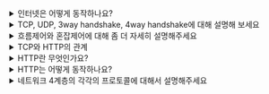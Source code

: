 
<details>
<summary>인터넷은 어떻게 동작하나요?</summary>
<div markdown="1">
  <br>
인터넷은 TCP/IP 프로토콜을 사용해 형성된 네트워크를 의미합니다.<br>
이 말을 이해하기 위해선 TCP/IP프로토콜에 대해서 그리고 네트워크에 대해서 이해가 수반되어야하는데요. <br>
TCP/IP프로토콜이란 컴퓨터와 컴퓨터 사이에 데이터를 주고받을때 사용하는 일종의 규약입니다. <br>
또한 네트워크는 컴퓨터와 컴퓨터가 그물망 처럼 연결된 형태를 의미합니다.<br>
처음에 컴퓨터와 컴퓨터는 물리적으로 연결이 돼야했습니다. <br>
하지만 그런 점이 매우 불편하기 때문에 라우터가 등장했어요. <br>
라우터는 컴퓨터와 컴퓨터사이의 연결만을 해주는 작은 컴퓨터라고 볼 수 있어요.<br>
라우터가 한대 중심에 있고 컴퓨터는 라우터 한대에 연결을 하죠.<br>
그리고 라우터는 요청을 받아서 제대로 된 목적지까지 전송을 해줍니다.<br>
하지만 이런 라우터를 설치하더라도 장거리에 있는 라우터와 라우터를 연결해야할 일이 생깁니다.<br>
우리의 조상들은 이 라우터를 연결하는 것 말고, 기존의 전화선을 사용하기로 결정합니다.<br>
기존의 전화선을 사용하기 위해선 전화신호와 네트워크 신호를 변환해주는 기계가 필요하고, 그 기계가 모뎀입니다.<br>
컴퓨터는 라우터에 연결이 되고, 라우터는 모뎀에 연결이 되고, 모뎀은 그 신호를 아날로그 신호로 바꾸어서 이미 설치되어있는 전화기기 사이에 통신을 합니다. <br>
그리고 현 네트워크에서 도달하려는 네트워크로 신호를 보내기 위해 ISP로 연결을 해주어야합니다. <br>
그렇게 되면 우리가 현재 인터넷이라고 부르는 형태에 매우 가까워지게 됩니다.<br>
</div>
</details>
<details>
<summary>TCP, UDP, 3way handshake, 4way handshake에 대해 설명해 보세요 </summary>
<div markdown="2">
  <br>
TCP와 UDP는 전송계층의 프로토콜중 잘 알려진 프로토콜입니다.<br>
TCP는 UDP와는 다르게 연결을 지향하는 프로토콜로 핸드쉐이킹 방식을 이용해서 서로의 연결이 잘 되었음을, 잘끊겼음을 확인하는 과정이 들어가게 됩니다.<br>
그렇기 때문에 UDP보다는 느리다는 단점이 있습니다. <br>
하지만 높은 신뢰성을 유지하기 때문에 신뢰성이 필요한 곳에서 TCP를 사용합니다. <br>
그 외에도 흐름제어나 혼잡제어같은 일을 합니다. <br>
흐름제어는 받는쪽 버퍼 오버플로우를 방지하기 위해 데이터 처리 속도를 제어하는 것이고, <br>
혼잡제어는 전송하는 패킷수를 조절하여 혼잡이 일어나는 것을 막는 일입니다. <br>
UDP는 그에 반해 데이터를 받았음을 확인하는 과정이 없습니다. <br>
그렇기때문에 신뢰성은 낮지만 빠르다는 장점이 있습니다. <br>
그래서 UDP는 신뢰성보단 연속성이 중요한곳에 쓰입니다.<br>
3 way handshake는 TCP의 연결을 초기화할때 사용합니다. <br>
연결 요청에 대한 SYN을 보내고 그에 대한 답장으로 SYN에 1을 더해서 ACK와 함께 답장을 보냅니다. 그리고 또 그에 대한 답장으로 ACK를 보냅니다.<br>
4 way handshake는 세션을 종료하기 위해 사용됩니다. Client가 FIN 패킷을 보내면 서버는 FIN을 잘받았다는 의미로 ACK를 보냅니다.<br>
그리고 서버는 남은 데이터들을 다 보냈을때 FIN을 보냅니다. client는 서버에게로부터 FIN이 도착하면 잘받았다는 의미로 ACK를 보내게 됩니다.<br>
</div>
</details>

<details>
<summary>흐름제어와 혼잡제어에 대해 좀 더 자세히 설명해주세요 </summary>
<div markdown="3">
  <br>
흐름제어는 sender와 receiver의 데이터 처리 속도 차이를 제어하기 위한 기법으로, receiver의 버퍼가 감당할 수 없는 속도로 데이터가 전송되어 버퍼 오버플로우가 <br>
생기는 것을 방지하기 위해 데이터 전송 속도를 제어하는 것이 흐름제어이다..<br>
<br>
혼잡제어는 sender의 데이터 전달 속도와 네트워크 데이터 처리 속도 차이를 해결하기 위한 기법이다.<br>
한 라우터에 데이터가 몰려 모든 데이터를 처리할 수 없는 경우, 각 sender들은 데이터를 라우터에 재전송 하게되고 이로인해 혼잡이 가중되어 오버플로우나 데이터 손실이 발생한다.<br>
이와 같은 네트워크 혼잡을 방지하기 위해 sender의 데이터 전송 속도를 제어하는 것이 혼잡제어이다.<br>
<br>
흐름제어와 혼잡제어의 차이는 결국
호스트(컴퓨터)와 호스트간의 데이터 처리인가, 호스트와 네트워크 상의 데이터 처리인가의 차이.<br>
</div>
</details>

<details>
<summary>TCP와 HTTP의 관계</summary>
<div markdown="4">
  <br>
HTTP는 응용계층 프로토콜, TCP는 전송계층 프로토콜이다. HTTP는 TCP 기반 위에서 만들어졌기 때문에 TCP 성격을 모두 포함한다.<br>
</div>
</details>

<details>
<summary>HTTP란 무엇인가요?</summary>
<div markdown="5">
  <br>
HTTP는 TCP/IP위에서 동작하는 텍스트 기반의 통신규약입니다. <br>
HTTP는 연결상태를 유지하지 않는 비연결성 프로토콜입니다. 이러한 단점을 극복하기 위해 세션이나 쿠키 등을 활용합니다 <br>
</div>
</details>

<details>
<summary>HTTP는 어떻게 동작하나요?</summary>
<div markdown="6">
  <br>
먼저 사용자가 웹브라우저에 URL을 입력합니다.<br> 그러면 DNS로 요청이 가게되는데요 그래서 도메인 이름을 IP주소로 바꿔줘서 그 주소로 요청이 가게 됩니다.<br> 웹서버와 TCP연결을 시도하게 되고, 연결됐음을 확인한 이후에 클라이언트가 서버에게 HTTP 요청을 하게 됩니다. <br>서버는 클라에게 응답을 보내게 되고 응답이 끝났음을 확인하면 TCP연결을 끊게 됩니다. 이걸 매번 반복합니다. <br>
</div>
</details>

<details>
<summary>네트워크 4계층의 각각의 프로토콜에 대해서 설명해주세요</summary>
<div markdown="7">
  <br>
클라이언트와 서버에 해당하는 컴퓨터 두개를 가져왔다 그리고 이 둘을 케이블로 연결한다<br>
그럼 이때 사용되는 계층이 네트워크 인터페이스 계층이다<br>
하지만 둘이 매우 멀리 떨어져있다고 가정하다. 이때 인터넷이 필요하고 인터넷은 케이블의 역할을 대신한다<br>
이때 인터넷 계층이 필요하다 즉, 인터넷을 거쳐야한다<br>
하지만 이렇게 인터넷계층으로만 통신을 하다보면 한계가 있다. 비연결성과 비신뢰성에있다<br>
비연결성 - 연결되어있지 않은 상태여도 패킷을 전송한다<br>
비신뢰성 - 중간에 패킷이 사라지거나 순서대로 오지 않아도 이런부분에 대해 체크를 하지 않는다<br>
프로그램 구분 - 같은 ip를 사용하는 서버에서 통신하는 애플리케이션이라면 둘을 어떻게 구분할 것인가?<br>
이러한 IP 프로토코르이 한계를 극복하는 방법이 TCP프로토콜이다<br>
그래서 TCP를 계층이 추가된다. 그러니까 인터넷계층까지로만 통신을 하다보면 비연결성과 비신뢰성 등 여러 문제가 생기는데 전송계층까지로 범위를 넓혀서 사용하게되면
이 문제를 해결할 수 있다 <br>
</div>
</details>
